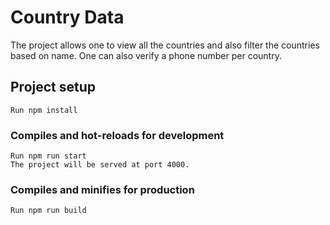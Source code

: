 # Country Data
The project allows one to view all the countries and also filter the countries based on name. One can also verify a phone number per country.
## Project setup
```
Run npm install
```

### Compiles and hot-reloads for development
```
Run npm run start
The project will be served at port 4000.
```

### Compiles and minifies for production
```
Run npm run build
```
